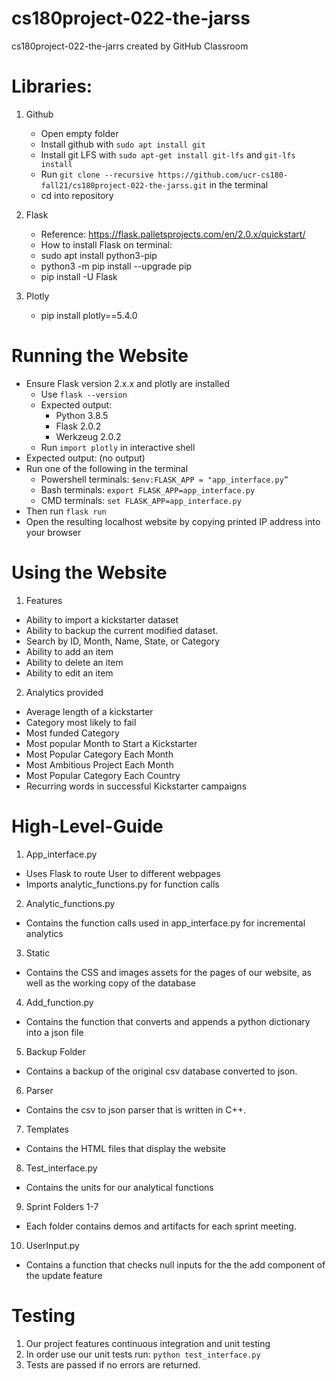 # cs180project-022-the-jarss
cs180project-022-the-jarrs created by GitHub Classroom

# Libraries:
1. Github
    - Open empty folder
    - Install github with `sudo apt install git`
    - Install git LFS with `sudo apt-get install git-lfs` and `git-lfs install`
    - Run `git clone --recursive https://github.com/ucr-cs180-fall21/cs180project-022-the-jarss.git` in the terminal
    - cd into repository

2. Flask
    - Reference: https://flask.palletsprojects.com/en/2.0.x/quickstart/
    - How to install Flask on terminal:
    - sudo apt install python3-pip
    - python3 -m pip install --upgrade pip
    - pip install -U Flask

3. Plotly
    - pip install plotly==5.4.0


# Running the Website
  - Ensure Flask version 2.x.x and plotly are installed
    - Use `flask --version` 
    - Expected output:
      - Python 3.8.5
      - Flask 2.0.2
      - Werkzeug 2.0.2
    - Run `import plotly` in interactive shell
  - Expected output: (no output)
  - Run one of the following in the terminal
    - Powershell terminals: `$env:FLASK_APP = "app_interface.py”`
    - Bash terminals: `export FLASK_APP=app_interface.py`
    - CMD terminals: `set FLASK_APP=app_interface.py`
  - Then run `flask run`
  - Open the resulting localhost website by copying printed IP address into your browser

# Using the Website
1. Features
  - Ability to import a kickstarter dataset
  - Ability to backup the current modified dataset. 
  - Search by ID, Month, Name, State, or Category 
  - Ability to add an item 
  - Ability to delete an item
  - Ability to edit an item 

2. Analytics provided
  - Average length of a kickstarter
  - Category most likely to fail
  - Most funded Category
  - Most popular Month to Start a Kickstarter
  - Most Popular Category Each Month
  - Most Ambitious Project Each Month
  - Most Popular Category Each Country
  - Recurring words in successful Kickstarter campaigns

# High-Level-Guide
1. App_interface.py
  - Uses Flask to route User to different webpages
  - Imports analytic_functions.py for function calls


2. Analytic_functions.py
  - Contains the function calls used in app_interface.py for incremental analytics
3. Static
  - Contains the CSS and images assets for the pages of our website, as well as the working copy of the database
4. Add_function.py 
  - Contains the function that converts and appends a python dictionary into a json file
5. Backup Folder
  - Contains a backup of the original csv database converted to json.
6. Parser
  - Contains the csv to json parser that is written in C++.
7. Templates
  - Contains the HTML files that display the website
8. Test_interface.py
  - Contains the units for our analytical functions 
9. Sprint Folders 1-7
  - Each folder contains demos and artifacts for each sprint meeting.
10. UserInput.py
  - Contains a function that checks null inputs for the the add component of the update feature

# Testing
 1. Our project features continuous integration and unit testing
 2. In order use our unit tests run: `python test_interface.py`
 3. Tests are passed if no errors are returned.
